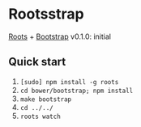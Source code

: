 Rootsstrap
=============

[Roots](http://roots.cx/) + [Bootstrap](http://getbootstrap.com/) v0.1.0: initial

## Quick start

1. ``[sudo] npm install -g roots``
2. ``cd bower/bootstrap; npm install``
3. ``make bootstrap``
4. ``cd ../../``
5. ``roots watch``